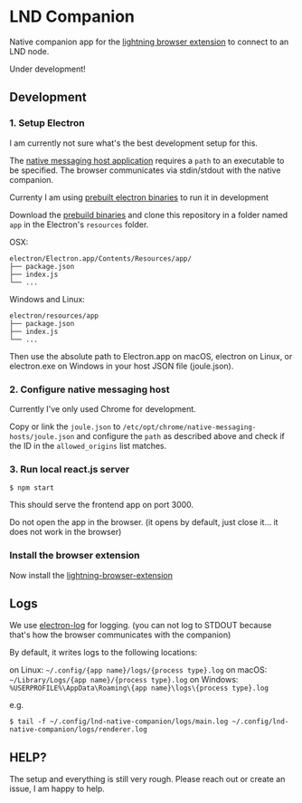 # LND Companion

Native companion app for the [lightning browser extension](https://github.com/bumi/lightning-browser-extension) to connect to an LND node. 

Under development!


## Development

### 1. Setup Electron

I am currently not sure what's the best development setup for this.

The [native messaging host application](https://developer.chrome.com/docs/apps/nativeMessaging/#native-messaging-host-manifest) requires 
a `path` to an executable to be specified. The browser communicates via stdin/stdout with the native companion. 

Currenty I am using [prebuilt electron binaries](https://www.electronjs.org/docs/tutorial/application-distribution#with-prebuilt-binaries) to run it in development

Download the [prebuild binaries](https://github.com/electron/electron/releases) and clone this repository in a folder named `app` in the Electron's `resources` folder.

OSX: 
```
electron/Electron.app/Contents/Resources/app/
├── package.json
├── index.js
└── ...
```

Windows and Linux:
```
electron/resources/app
├── package.json
├── index.js
└── ...
```

Then use the absolute path to Electron.app on macOS, electron on Linux, or electron.exe on Windows in your host JSON file (joule.json).

### 2. Configure native messaging host

Currently I've only used Chrome for development.

Copy or link the `joule.json` to `/etc/opt/chrome/native-messaging-hosts/joule.json` and configure the `path` as described above and check if the ID in the `allowed_origins` list matches.


### 3. Run local react.js server

    $ npm start

This should serve the frontend app on port 3000. 

Do not open the app in the browser. (it opens by default, just close it... it does not work in the browser)


### Install the browser extension

Now install the [lightning-browser-extension](https://github.com/bumi/lightning-browser-extension)


## Logs

We use [electron-log](https://www.npmjs.com/package/electron-log) for logging. (you can not log to STDOUT because 
that's how the browser communicates with the companion)

By default, it writes logs to the following locations:

on Linux: `~/.config/{app name}/logs/{process type}.log`
on macOS: `~/Library/Logs/{app name}/{process type}.log`
on Windows: `%USERPROFILE%\AppData\Roaming\{app name}\logs\{process type}.log`

e.g.

    $ tail -f ~/.config/lnd-native-companion/logs/main.log ~/.config/lnd-native-companion/logs/renderer.log 


## HELP?

The setup and everything is still very rough. Please reach out or create an issue, I am happy to help. 


